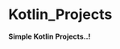 # Kotlin_Projects



**Simple Kotlin Projects..!**


<img src="https://github.com/kamleshjoshi8102/imgbot/blob/main/1_zzTEyTwyy7jXibtqVWg84Q.gif" alt="" style="max-width:100%;">
